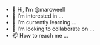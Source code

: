- 👋 Hi, I’m @marcweell
- 👀 I’m interested in ...
- 🌱 I’m currently learning ...
- 💞️ I’m looking to collaborate on ...
- 📫 How to reach me ...

<!---
marcweell/marcweell is a ✨ special ✨ repository because its `README.md` (this file) appears on your GitHub profile.
You can click the Preview link to take a look at your changes.
--->
